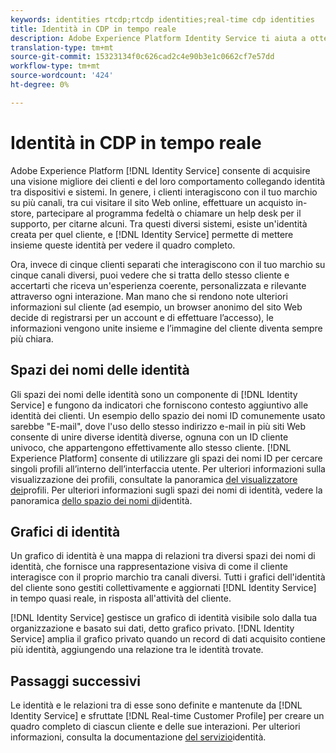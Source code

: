 ```yaml
---
keywords: identities rtcdp;rtcdp identities;real-time cdp identities
title: Identità in CDP in tempo reale
description: Adobe Experience Platform Identity Service ti aiuta a ottenere una visione migliore dei tuoi clienti e del loro comportamento collegando le identità tra dispositivi e sistemi.
translation-type: tm+mt
source-git-commit: 15323134f0c626cad2c4e90b3e1c0662cf7e57dd
workflow-type: tm+mt
source-wordcount: '424'
ht-degree: 0%

---
```



# Identità in CDP in tempo reale

Adobe Experience Platform [!DNL Identity Service] consente di acquisire una visione migliore dei clienti e del loro comportamento collegando identità tra dispositivi e sistemi. In genere, i clienti interagiscono con il tuo marchio su più canali, tra cui visitare il sito Web online, effettuare un acquisto in-store, partecipare al programma fedeltà o chiamare un help desk per il supporto, per citarne alcuni. Tra questi diversi sistemi, esiste un&#39;identità creata per quel cliente, e [!DNL Identity Service] permette di mettere insieme queste identità per vedere il quadro completo.

Ora, invece di cinque clienti separati che interagiscono con il tuo marchio su cinque canali diversi, puoi vedere che si tratta dello stesso cliente e accertarti che riceva un&#39;esperienza coerente, personalizzata e rilevante attraverso ogni interazione. Man mano che si rendono note ulteriori informazioni sul cliente (ad esempio, un browser anonimo del sito Web decide di registrarsi per un account e di effettuare l’accesso), le informazioni vengono unite insieme e l’immagine del cliente diventa sempre più chiara.

## Spazi dei nomi delle identità

Gli spazi dei nomi delle identità sono un componente di [!DNL Identity Service] e fungono da indicatori che forniscono contesto aggiuntivo alle identità dei clienti. Un esempio dello spazio dei nomi ID comunemente usato sarebbe &quot;E-mail&quot;, dove l&#39;uso dello stesso indirizzo e-mail in più siti Web consente di unire diverse identità diverse, ognuna con un ID cliente univoco, che appartengono effettivamente allo stesso cliente. [!DNL Experience Platform] consente di utilizzare gli spazi dei nomi ID per cercare singoli profili all’interno dell’interfaccia utente. Per ulteriori informazioni sulla visualizzazione dei profili, consultate la panoramica [del visualizzatore dei](/help/rtcdp/profile/profile-viewer.md)profili. Per ulteriori informazioni sugli spazi dei nomi di identità, vedere la panoramica [dello spazio dei nomi di](../../identity-service/namespaces.md)identità.

## Grafici di identità

Un grafico di identità è una mappa di relazioni tra diversi spazi dei nomi di identità, che fornisce una rappresentazione visiva di come il cliente interagisce con il proprio marchio tra canali diversi. Tutti i grafici dell&#39;identità del cliente sono gestiti collettivamente e aggiornati [!DNL Identity Service] in tempo quasi reale, in risposta all&#39;attività del cliente.

[!DNL Identity Service] gestisce un grafico di identità visibile solo dalla tua organizzazione e basato sui dati, detto grafico privato. [!DNL Identity Service] amplia il grafico privato quando un record di dati acquisito contiene più identità, aggiungendo una relazione tra le identità trovate.

## Passaggi successivi

Le identità e le relazioni tra di esse sono definite e mantenute da [!DNL Identity Service] e sfruttate [!DNL Real-time Customer Profile] per creare un quadro completo di ciascun cliente e delle sue interazioni. Per ulteriori informazioni, consulta la documentazione [del servizio](../../identity-service/home.md)identità.
